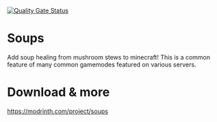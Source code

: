 [![Quality Gate Status](https://sonarcloud.io/api/project_badges/measure?project=eazypaulCode_Soups&metric=alert_status)](https://sonarcloud.io/summary/new_code?id=eazypaulCode_Soups)
# Soups
Add soup healing from mushroom stews to minecraft! This is a common feature of many common gamemodes featured on various servers.

# Download & more 
https://modrinth.com/project/soups
